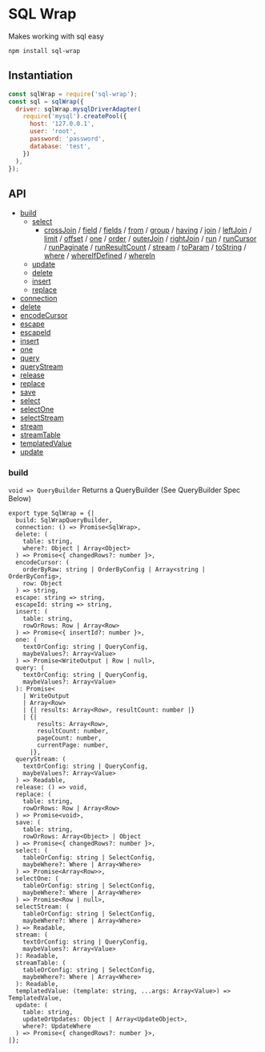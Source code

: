 # SQL Wrap

Makes working with sql easy

`npm install sql-wrap`

## Instantiation

```javascript
const sqlWrap = require('sql-wrap');
const sql = sqlWrap({
  driver: sqlWrap.mysqlDriverAdapter(
    require('mysql').createPool({
      host: '127.0.0.1',
      user: 'root',
      password: 'password',
      database: 'test',
    })
  ),
});
```

## API

- [build](#build)
  - [select](#select-builder)
    - [crossJoin](#select.crossJoin)
      / [field](#select.field)
      / [fields](#select.fields)
      / [from](#select.from)
      / [group](#select.group)
      / [having](#select.having)
      / [join](#select.join)
      / [leftJoin](#select.leftJoin)
      / [limit](#select.limit)
      / [offset](#select.offset)
      / [one](#select.one)
      / [order](#select.order)
      / [outerJoin](#select.outerJoin)
      / [rightJoin](#select.rightJoin)
      / [run](#select.run)
      / [runCursor](#select.runCursor)
      / [runPaginate](#select.runPaginate)
      / [runResultCount](#select.runResultCount)
      / [stream](#select.stream)
      / [toParam](#select.toParam)
      / [toString](#select.toString)
      / [where](#select.where)
      / [whereIfDefined](#select.whereIfDefined)
      / [whereIn](#select.whereIn)
  - [update](#update-builder)
  - [delete](#delete-builder)
  - [insert](#insert-builder)
  - [replace](#replace-builder)
- [connection](#connection)
- [delete](#delete)
- [encodeCursor](#encodeCursor)
- [escape](#escape)
- [escapeId](#escapeId)
- [insert](#insert)
- [one](#one)
- [query](#query)
- [queryStream](#queryStream)
- [release](#release)
- [replace](#replace)
- [save](#save)
- [select](#select)
- [selectOne](#selectOne)
- [selectStream](#selectStream)
- [stream](#stream)
- [streamTable](#streamTable)
- [templatedValue](#templatedValue)
- [update](#update)

### build

`void => QueryBuilder`
Returns a QueryBuilder (See QueryBuilder Spec Below)

```
export type SqlWrap = {|
  build: SqlWrapQueryBuilder,
  connection: () => Promise<SqlWrap>,
  delete: (
    table: string,
    where?: Object | Array<Object>
  ) => Promise<{ changedRows?: number }>,
  encodeCursor: (
    orderByRaw: string | OrderByConfig | Array<string | OrderByConfig>,
    row: Object
  ) => string,
  escape: string => string,
  escapeId: string => string,
  insert: (
    table: string,
    rowOrRows: Row | Array<Row>
  ) => Promise<{ insertId?: number }>,
  one: (
    textOrConfig: string | QueryConfig,
    maybeValues?: Array<Value>
  ) => Promise<WriteOutput | Row | null>,
  query: (
    textOrConfig: string | QueryConfig,
    maybeValues?: Array<Value>
  ): Promise<
    | WriteOutput
    | Array<Row>
    | {| results: Array<Row>, resultCount: number |}
    | {|
        results: Array<Row>,
        resultCount: number,
        pageCount: number,
        currentPage: number,
      |},
  queryStream: (
    textOrConfig: string | QueryConfig,
    maybeValues?: Array<Value>
  ) => Readable,
  release: () => void,
  replace: (
    table: string,
    rowOrRows: Row | Array<Row>
  ) => Promise<void>,
  save: (
    table: string,
    rowOrRows: Array<Object> | Object
  ) => Promise<{ changedRows?: number }>,
  select: (
    tableOrConfig: string | SelectConfig,
    maybeWhere?: Where | Array<Where>
  ) => Promise<Array<Row>>,
  selectOne: (
    tableOrConfig: string | SelectConfig,
    maybeWhere?: Where | Array<Where>
  ) => Promise<Row | null>,
  selectStream: (
    tableOrConfig: string | SelectConfig,
    maybeWhere?: Where | Array<Where>
  ) => Readable,
  stream: (
    textOrConfig: string | QueryConfig,
    maybeValues?: Array<Value>
  ): Readable,
  streamTable: (
    tableOrConfig: string | SelectConfig,
    maybeWhere?: Where | Array<Where>
  ): Readable,
  templatedValue: (template: string, ...args: Array<Value>) => TemplatedValue,
  update: (
    table: string,
    updateOrUpdates: Object | Array<UpdateObject>,
    where?: UpdateWhere
  ) => Promise<{ changedRows?: number }>,
|};
```
